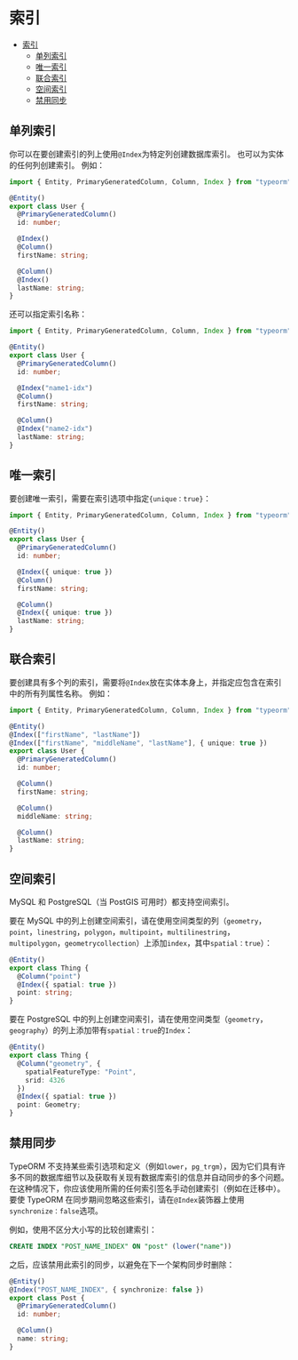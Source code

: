 # 索引

- [索引](#%E7%B4%A2%E5%BC%95)
  - [单列索引](#%E5%8D%95%E5%88%97%E7%B4%A2%E5%BC%95)
  - [唯一索引](#%E5%94%AF%E4%B8%80%E7%B4%A2%E5%BC%95)
  - [联合索引](#%E8%81%94%E5%90%88%E7%B4%A2%E5%BC%95)
  - [空间索引](#%E7%A9%BA%E9%97%B4%E7%B4%A2%E5%BC%95)
  - [禁用同步](#%E7%A6%81%E7%94%A8%E5%90%8C%E6%AD%A5)

## 单列索引

你可以在要创建索引的列上使用`@Index`为特定列创建数据库索引。
也可以为实体的任何列创建索引。
例如：

```typescript
import { Entity, PrimaryGeneratedColumn, Column, Index } from "typeorm";

@Entity()
export class User {
  @PrimaryGeneratedColumn()
  id: number;

  @Index()
  @Column()
  firstName: string;

  @Column()
  @Index()
  lastName: string;
}
```

还可以指定索引名称：

```typescript
import { Entity, PrimaryGeneratedColumn, Column, Index } from "typeorm";

@Entity()
export class User {
  @PrimaryGeneratedColumn()
  id: number;

  @Index("name1-idx")
  @Column()
  firstName: string;

  @Column()
  @Index("name2-idx")
  lastName: string;
}
```

## 唯一索引

要创建唯一索引，需要在索引选项中指定`{unique：true}`：

```typescript
import { Entity, PrimaryGeneratedColumn, Column, Index } from "typeorm";

@Entity()
export class User {
  @PrimaryGeneratedColumn()
  id: number;

  @Index({ unique: true })
  @Column()
  firstName: string;

  @Column()
  @Index({ unique: true })
  lastName: string;
}
```

## 联合索引

要创建具有多个列的索引，需要将`@Index`放在实体本身上，并指定应包含在索引中的所有列属性名称。
例如：

```typescript
import { Entity, PrimaryGeneratedColumn, Column, Index } from "typeorm";

@Entity()
@Index(["firstName", "lastName"])
@Index(["firstName", "middleName", "lastName"], { unique: true })
export class User {
  @PrimaryGeneratedColumn()
  id: number;

  @Column()
  firstName: string;

  @Column()
  middleName: string;

  @Column()
  lastName: string;
}
```

## 空间索引

MySQL 和 PostgreSQL（当 PostGIS 可用时）都支持空间索引。

要在 MySQL 中的列上创建空间索引，请在使用空间类型的列（`geometry`，`point`，`linestring`，`polygon`，`multipoint`，`multilinestring`，`multipolygon`，`geometrycollection`）上添加`index`，其中`spatial：true`）：

```typescript
@Entity()
export class Thing {
  @Column("point")
  @Index({ spatial: true })
  point: string;
}
```

要在 PostgreSQL 中的列上创建空间索引，请在使用空间类型（`geometry`，`geography`）的列上添加带有`spatial：true`的`Index`：

```typescript
@Entity()
export class Thing {
  @Column("geometry", {
    spatialFeatureType: "Point",
    srid: 4326
  })
  @Index({ spatial: true })
  point: Geometry;
}
```

## 禁用同步

TypeORM 不支持某些索引选项和定义（例如`lower`，`pg_trgm`），因为它们具有许多不同的数据库细节以及获取有关现有数据库索引的信息并自动同步的多个问题。 在这种情况下，你应该使用所需的任何索引签名手动创建索引（例如在迁移中）。 要使 TypeORM 在同步期间忽略这些索引，请在`@Index`装饰器上使用`synchronize：false`选项。

例如，使用不区分大小写的比较创建索引：

```sql
CREATE INDEX "POST_NAME_INDEX" ON "post" (lower("name"))
```

之后，应该禁用此索引的同步，以避免在下一个架构同步时删除：

```ts
@Entity()
@Index("POST_NAME_INDEX", { synchronize: false })
export class Post {
  @PrimaryGeneratedColumn()
  id: number;

  @Column()
  name: string;
}
```
